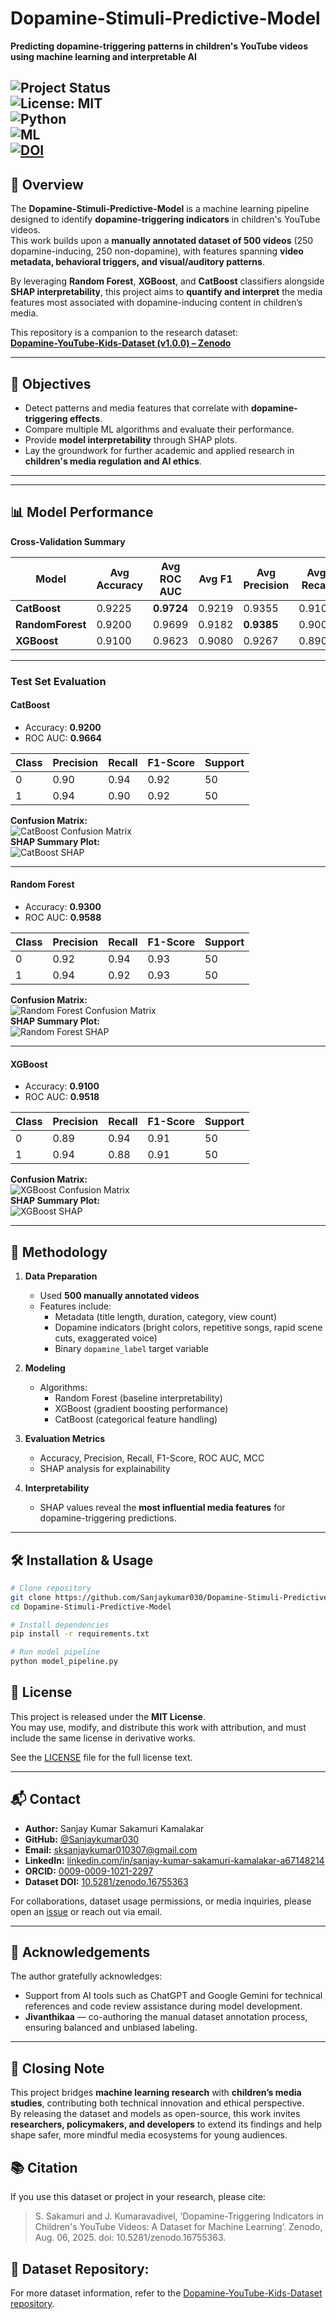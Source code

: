 # Dopamine-Stimuli-Predictive-Model  

**Predicting dopamine-triggering patterns in children's YouTube videos using machine learning and interpretable AI**  

![Project Status](https://img.shields.io/badge/status-active-brightgreen)  
![License: MIT](https://img.shields.io/badge/License-MIT-blue.svg)  
![Python](https://img.shields.io/badge/Python-3.10+-yellow)  
![ML](https://img.shields.io/badge/Machine%20Learning-RandomForest%20%7C%20XGBoost%20%7C%20CatBoost-orange)  
[![DOI](https://zenodo.org/badge/DOI/10.5281/zenodo.16755363.svg)](https://doi.org/10.5281/zenodo.16755363)
---

## 📜 Overview  

The **Dopamine-Stimuli-Predictive-Model** is a machine learning pipeline designed to identify **dopamine-triggering indicators** in children's YouTube videos.  
This work builds upon a **manually annotated dataset of 500 videos** (250 dopamine-inducing, 250 non-dopamine), with features spanning **video metadata, behavioral triggers, and visual/auditory patterns**.  

By leveraging **Random Forest**, **XGBoost**, and **CatBoost** classifiers alongside **SHAP interpretability**, this project aims to **quantify and interpret** the media features most associated with dopamine-inducing content in children’s media.  

This repository is a companion to the research dataset:  
**[Dopamine-YouTube-Kids-Dataset (v1.0.0) – Zenodo](https://doi.org/10.5281/zenodo.16755363)**  

---

## 🎯 Objectives  

- Detect patterns and media features that correlate with **dopamine-triggering effects**.  
- Compare multiple ML algorithms and evaluate their performance.  
- Provide **model interpretability** through SHAP plots.  
- Lay the groundwork for further academic and applied research in **children's media regulation and AI ethics**.  

---

---

## 📊 Model Performance  

**Cross-Validation Summary**  

| Model         | Avg Accuracy | Avg ROC AUC | Avg F1 | Avg Precision | Avg Recall | Avg MCC | Std ROC AUC |
|---------------|--------------|-------------|--------|--------------|------------|---------|-------------|
| **CatBoost**      | 0.9225       | **0.9724**  | 0.9219 | 0.9355       | 0.9100     | 0.8465  | 0.0139      |
| **RandomForest**  | 0.9200       | 0.9699      | 0.9182 | **0.9385**   | 0.9000     | 0.8417  | 0.0185      |
| **XGBoost**       | 0.9100       | 0.9623      | 0.9080 | 0.9267       | 0.8900     | 0.8207  | 0.0194      |

---

### **Test Set Evaluation**

#### CatBoost  
- Accuracy: **0.9200**  
- ROC AUC: **0.9664**  

| Class | Precision | Recall | F1-Score | Support |
|-------|-----------|--------|----------|---------|
| 0     | 0.90      | 0.94   | 0.92     | 50      |
| 1     | 0.94      | 0.90   | 0.92     | 50      |

**Confusion Matrix:**  
![CatBoost Confusion Matrix](figure/catboost_cmatrix.png)  
**SHAP Summary Plot:**  
![CatBoost SHAP](figure/catboost_shap.png)  

---

#### Random Forest  
- Accuracy: **0.9300**  
- ROC AUC: **0.9588**  

| Class | Precision | Recall | F1-Score | Support |
|-------|-----------|--------|----------|---------|
| 0     | 0.92      | 0.94   | 0.93     | 50      |
| 1     | 0.94      | 0.92   | 0.93     | 50      |

**Confusion Matrix:**  
![Random Forest Confusion Matrix](figure/randomforest_cmatrix.png)  
**SHAP Summary Plot:**  
![Random Forest SHAP](figure/randomforest_shap.png)  

---

#### XGBoost  
- Accuracy: **0.9100**  
- ROC AUC: **0.9518**  

| Class | Precision | Recall | F1-Score | Support |
|-------|-----------|--------|----------|---------|
| 0     | 0.89      | 0.94   | 0.91     | 50      |
| 1     | 0.94      | 0.88   | 0.91     | 50      |

**Confusion Matrix:**  
![XGBoost Confusion Matrix](figure/xgboost_cmatrix.png)  
**SHAP Summary Plot:**  
![XGBoost SHAP](figure/xgboost_shap.png)  

---

## 🔬 Methodology  

1. **Data Preparation**  
   - Used **500 manually annotated videos**  
   - Features include:
     - Metadata (title length, duration, category, view count)
     - Dopamine indicators (bright colors, repetitive songs, rapid scene cuts, exaggerated voice)
     - Binary `dopamine_label` target variable  

2. **Modeling**  
   - Algorithms:
     - Random Forest (baseline interpretability)
     - XGBoost (gradient boosting performance)
     - CatBoost (categorical feature handling)  

3. **Evaluation Metrics**  
   - Accuracy, Precision, Recall, F1-Score, ROC AUC, MCC  
   - SHAP analysis for explainability  

4. **Interpretability**  
   - SHAP values reveal the **most influential media features** for dopamine-triggering predictions.  

---

## 🛠 Installation & Usage  

```bash
# Clone repository
git clone https://github.com/Sanjaykumar030/Dopamine-Stimuli-Predictive-Model.git
cd Dopamine-Stimuli-Predictive-Model

# Install dependencies
pip install -r requirements.txt

# Run model pipeline
python model_pipeline.py
```
## 📄 License  

This project is released under the **MIT License**.  
You may use, modify, and distribute this work with attribution, and must include the same license in derivative works.  

See the [LICENSE](LICENSE) file for the full license text.  

---

## 📬 Contact  

- **Author:** Sanjay Kumar Sakamuri Kamalakar  
- **GitHub:** [@Sanjaykumar030](https://github.com/Sanjaykumar030)  
- **Email:** [sksanjaykumar010307@gmail.com](mailto:sksanjaykumar010307@gmail.com)  
- **LinkedIn:** [linkedin.com/in/sanjay-kumar-sakamuri-kamalakar-a67148214](https://linkedin.com/in/sanjay-kumar-sakamuri-kamalakar-a67148214)  
- **ORCID:** [0009-0009-1021-2297](https://orcid.org/0009-0009-1021-2297)  
- **Dataset DOI:** [10.5281/zenodo.16755363](https://doi.org/10.5281/zenodo.16755363)  

For collaborations, dataset usage permissions, or media inquiries, please open an [issue](https://github.com/Sanjaykumar030/Dopamine-Stimuli-Predictive-Model/issues) or reach out via email.  

---
## 🙏 Acknowledgements  

The author gratefully acknowledges:  
- Support from AI tools such as ChatGPT and Google Gemini for technical references and code review assistance during model development.  
- **Jivanthikaa** — co-authoring the manual dataset annotation process, ensuring balanced and unbiased labeling.  


---

## 🏁 Closing Note  

This project bridges **machine learning research** with **children’s media studies**, contributing both technical innovation and ethical perspective.  
By releasing the dataset and models as open-source, this work invites **researchers, policymakers, and developers** to extend its findings and help shape safer, more mindful media ecosystems for young audiences.  

## 📚 Citation

If you use this dataset or project in your research, please cite:
> S. Sakamuri and J. Kumaravadivel, ‘Dopamine-Triggering Indicators in Children's YouTube Videos: A Dataset for Machine Learning’. Zenodo, Aug. 06, 2025. doi: 10.5281/zenodo.16755363.
## 🔗 Dataset Repository:
For more dataset information, refer to the [Dopamine-YouTube-Kids-Dataset repository](https://github.com/Sanjaykumar030/Dopamine-YouTube-Kids-Dataset).
